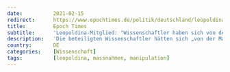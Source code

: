 ```yaml
---
date:          2021-02-15
redirect:      https://www.epochtimes.de/politik/deutschland/leopoldina-mitglied-wissenschaftler-haben-sich-von-der-regierung-fuer-propaganda-einspannen-lassen-a3448566.html
title:         Epoch Times
subtitle:      'Leopoldina-Mitglied: "Wissenschaftler haben sich von der Regierung für Propaganda einspannen lassen"'
description:   'Die beteiligten Wissenschaftler hätten sich „von der Macht verführen lassen“ und „alle wissenschaftlichen Standards und jegliche Verantwortung über Bord“ geworfen, kritisiert Michael Esfeld, Professor an der Universität Lausanne.'
country:       DE
categories:    [Wissenschaft]
tags:          [leopoldina, massnahmen, manipulation]
---
```

